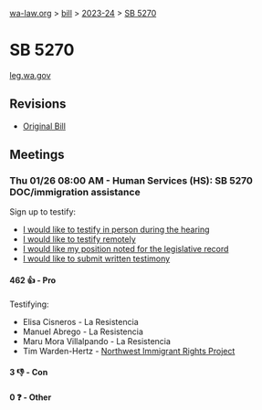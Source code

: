 [wa-law.org](/) > [bill](/bill/) > [2023-24](/bill/2023-24/) > [SB 5270](/bill/2023-24/sb/5270/)

# SB 5270
[leg.wa.gov](https://app.leg.wa.gov/billsummary?BillNumber=5270&Year=2023&Initiative=false)

## Revisions
* [Original Bill](1/)

## Meetings
### Thu 01/26 08:00 AM - Human Services (HS): SB 5270 DOC/immigration assistance
Sign up to testify:
* [I would like to testify in person during the hearing](https://app.leg.wa.gov/csi/Testifier/Add?chamber=House&mId=30461&aId=149432&caId=20575&tId=1)
* [I would like to testify remotely](https://app.leg.wa.gov/csi/Testifier/Add?chamber=House&mId=30461&aId=149432&caId=20575&tId=2)
* [I would like my position noted for the legislative record](https://app.leg.wa.gov/csi/Testifier/Add?chamber=House&mId=30461&aId=149432&caId=20575&tId=3)
* [I would like to submit written testimony](https://app.leg.wa.gov/csi/Testifier/Add?chamber=House&mId=30461&aId=149432&caId=20575&tId=4)

#### 462 👍 - Pro
Testifying:
* Elisa Cisneros - La Resistencia
* Manuel Abrego - La Resistencia
* Maru Mora Villalpando - La Resistencia
* Tim  Warden-Hertz - [Northwest Immigrant Rights Project](/org/northwest_immigrant_rights_project/)

#### 3 👎 - Con

#### 0 ❓ - Other
